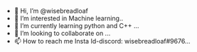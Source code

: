 - 👋 Hi, I’m @wisebreadloaf
- 👀 I’m interested in Machine learning..
- 🌱 I’m currently learning python and C++ ...
- 💞️ I’m looking to collaborate on ...
- 📫 How to reach me Insta Id-discord: wisebreadloaf#9676...

<!---
wisebreadloaf/wisebreadloaf is a ✨ special ✨ repository because its `README.md` (this file) appears on your GitHub profile.
You can click the Preview link to take a look at your changes.
--->
